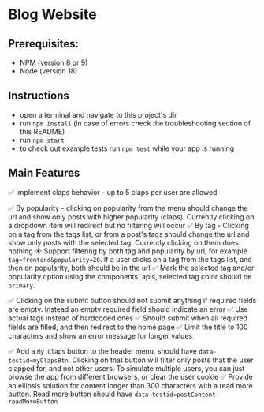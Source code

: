 # Blog Website 

## Prerequisites:

- NPM (version 8 or 9)
- Node (version 18)

## Instructions

- open a terminal and navigate to this project's dir
- run `npm install` (in case of errors check the troubleshooting section of this README)
- run `npm start`
- to check out example tests run `npm test` while your app is running

## Main Features
✅ Implement claps behavior - up to 5 claps per user are allowed

✅ By popularity - clicking on popularity from the menu should change the url and show only posts with higher popularity (claps). Currently clicking on a dropdown item will redirect but no filtering will occur
✅ By tag - Clicking on a tag from the tags list, or from a post's tags should change the url and show only posts with the selected tag. Currently clicking on them does nothing
☀️ Support filtering by both tag and popularity by url, for example `tag=frontend&popularity=20`. If a user clicks on a tag from the tags list, and then on popularity, both should be in the url
✅ Mark the selected tag and/or popularity option using the components' apis, selected tag color should be `primary`.

✅ Clicking on the submit button should not submit anything if required fields are empty. Instead an empty required field should indicate an error
✅ Use actual tags instead of hardcoded ones
✅ Should submit when all required fields are filled, and then redirect to the home page
✅ Limit the title to 100 characters and show an error message for longer values

✅ Add a `My Claps` button to the header menu, should have `data-testid=myClapsBtn`. Clicking on that button will filter only posts that the user clapped for, and not other users. To simulate multiple users, you can just browse the app from different browsers, or clear the user cookie
✅ Provide an ellipsis solution for content longer than 300 characters with a read more button. Read more button should have `data-testid=postContent-readMoreButton`
